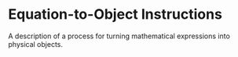 # Equation-to-Object Instructions

A description of a process for turning mathematical expressions into physical objects.  